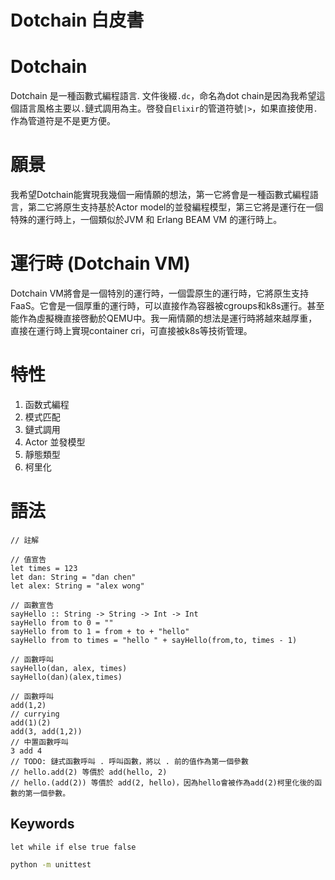 # Dotchain 白皮書

# Dotchain
Dotchain 是一種函數式編程語言. 文件後綴`.dc`，命名為dot chain是因為我希望這個語言風格主要以`.`鏈式調用為主。啓發自`Elixir`的管道符號`|>`，如果直接使用`.`作為管道符是不是更方便。

# 願景
我希望Dotchain能實現我幾個一廂情願的想法，第一它將會是一種函數式編程語言，第二它將原生支持基於Actor model的並發編程模型，第三它將是運行在一個特殊的運行時上，一個類似於JVM 和 Erlang BEAM VM 的運行時上。

# 運行時 (Dotchain VM)
Dotchain VM將會是一個特別的運行時，一個雲原生的運行時，它將原生支持FaaS。它會是一個厚重的運行時，可以直接作為容器被cgroups和k8s運行。甚至能作為虛擬機直接啓動於QEMU中。我一廂情願的想法是運行時將越來越厚重，直接在運行時上實現container cri，可直接被k8s等技術管理。
# 特性
1. 函数式編程
2. 模式匹配
3. 鏈式調用
4. Actor 並發模型
5. 靜態類型
6. 柯里化

# 語法
```
// 註解

// 值宣告
let times = 123
let dan: String = "dan chen"
let alex: String = "alex wong"

// 函數宣告
sayHello :: String -> String -> Int -> Int
sayHello from to 0 = ""
sayHello from to 1 = from + to + "hello"
sayHello from to times = "hello " + sayHello(from,to, times - 1)

// 函數呼叫
sayHello(dan, alex, times)
sayHello(dan)(alex,times)

// 函數呼叫
add(1,2)
// currying
add(1)(2)
add(3, add(1,2))
// 中置函數呼叫
3 add 4
// TODO: 鏈式函數呼叫 . 呼叫函數，將以 . 前的值作為第一個參數
// hello.add(2) 等價於 add(hello, 2)
// hello.(add(2)) 等價於 add(2, hello)，因為hello會被作為add(2)柯里化後的函數的第一個參數。
```
## Keywords
```
let while if else true false
```

```bash
python -m unittest
```